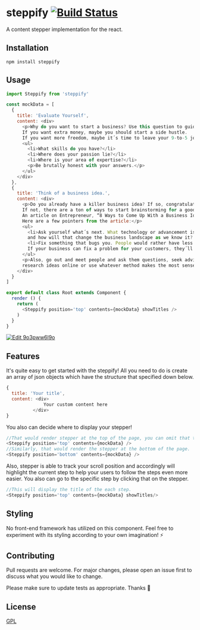 # steppify [![Build Status](https://travis-ci.org/CeamKrier/steppify.svg?branch=master)](https://travis-ci.org/CeamKrier/steppify)

A content stepper implementation for the react.

## Installation



```
npm install steppify
```

## Usage

```javascript
import Steppify from 'steppify'

const mockData = [
  {
    title: 'Evaluate Yourself',
    content: <div>
      <p>Why do you want to start a business? Use this question to guide what kind of business you want to start. 
      If you want extra money, maybe you should start a side hustle. 
      If you want more freedom, maybe it´s time to leave your 9-to-5 job and start something new.</p>
      <ul>
        <li>What skills do you have?</li>
        <li>Where does your passion lie?</li>
        <li>Where is your area of expertise?</li>
        <p>Be brutally honest with your answers.</p>
      </ul>
    </div>
  },
  {
    title: 'Think of a business idea.',
    content: <div>
      <p>Do you already have a killer business idea? If so, congratulations, you can proceed to the next section. 
      If not, there are a ton of ways to start brainstorming for a good idea. 
      An article on Entrepreneur, “8 Ways to Come Up With a Business Idea,” helps people break down potential business ideas. 
      Here are a few pointers from the article:</p>
      <ul>
        <li>Ask yourself what´s next. What technology or advancement is coming soon, 
        and how will that change the business landscape as we know it? Can you get ahead of the curve?</li>
        <li>Fix something that bugs you. People would rather have less of a bad thing than more of a good thing. 
        If your business can fix a problem for your customers, they´ll thank you for it.</li>
      </ul>
      <p>Also, go out and meet people and ask them questions, seek advice from other entrepreneurs, 
      research ideas online or use whatever method makes the most sense to you.</p>
    </div>
  }
]

export default class Root extends Component {
  render () {
    return (
      <Steppify position='top' contents={mockData} showTitles />
    )
  }
}

```

[![Edit 9o3pww6l9o](https://codesandbox.io/static/img/play-codesandbox.svg)](https://codesandbox.io/s/9o3pww6l9o)


## Features
It's quite easy to get started with the steppify! All you need to do is create an array of json objects which have the structure that specified down below.

```javascript
{
  title: 'Your title',
  content: <div>
              Your custom content here
          </div>
}
```

You also can decide where to display your stepper!

```javascript
//That would render stepper at the top of the page, you can omit that though. It's default configuration.
<Steppify position='top' contents={mockData} />
//Similarly, that would render the stepper at the bottom of the page.
<Steppify position='bottom' contents={mockData} />
```

Also, stepper is able to track your scroll position and accordingly will highlight the current step to help your users to follow the steps even more easier. You also can go to the specific step by clicking that on the stepper.

```javascript
//This will display the title of the each step.
<Steppify position='top' contents={mockData} showTitles/>

```






## Styling
No front-end framework has utilized on this component. Feel free to experiment with its styling according to your own imagination! :zap:


## Contributing
Pull requests are welcome. For major changes, please open an issue first to discuss what you would like to change.

Please make sure to update tests as appropriate.
Thanks :raised_hands:


## License
[GPL](https://choosealicense.com/licenses/gpl-3.0/)
